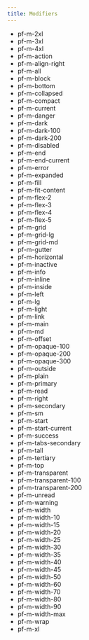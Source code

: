 ```yaml
---
title: Modifiers
---
```

- pf-m-2xl
- pf-m-3xl
- pf-m-4xl
- pf-m-action
- pf-m-align-right
- pf-m-all
- pf-m-block
- pf-m-bottom
- pf-m-collapsed
- pf-m-compact
- pf-m-current
- pf-m-danger
- pf-m-dark
- pf-m-dark-100
- pf-m-dark-200
- pf-m-disabled
- pf-m-end
- pf-m-end-current
- pf-m-error
- pf-m-expanded
- pf-m-fill
- pf-m-fit-content
- pf-m-flex-2
- pf-m-flex-3
- pf-m-flex-4
- pf-m-flex-5
- pf-m-grid
- pf-m-grid-lg
- pf-m-grid-md
- pf-m-gutter
- pf-m-horizontal
- pf-m-inactive
- pf-m-info
- pf-m-inline
- pf-m-inside
- pf-m-left
- pf-m-lg
- pf-m-light
- pf-m-link
- pf-m-main
- pf-m-md
- pf-m-offset
- pf-m-opaque-100
- pf-m-opaque-200
- pf-m-opaque-300
- pf-m-outside
- pf-m-plain
- pf-m-primary
- pf-m-read
- pf-m-right
- pf-m-secondary
- pf-m-sm
- pf-m-start
- pf-m-start-current
- pf-m-success
- pf-m-tabs-secondary
- pf-m-tall
- pf-m-tertiary
- pf-m-top
- pf-m-transparent
- pf-m-transparent-100
- pf-m-transparent-200
- pf-m-unread
- pf-m-warning
- pf-m-width
- pf-m-width-10
- pf-m-width-15
- pf-m-width-20
- pf-m-width-25
- pf-m-width-30
- pf-m-width-35
- pf-m-width-40
- pf-m-width-45
- pf-m-width-50
- pf-m-width-60
- pf-m-width-70
- pf-m-width-80
- pf-m-width-90
- pf-m-width-max
- pf-m-wrap
- pf-m-xl
